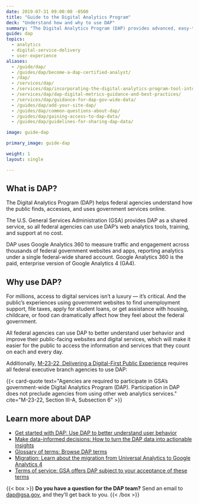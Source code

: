 ```yaml
---
date: 2019-07-31 09:00:00 -0500
title: "Guide to the Digital Analytics Program"
deck: "Understand how and why to use DAP"
summary: "The Digital Analytics Program (DAP) provides advanced, easy-to-use web analytics for all federal agencies."
guide: dap
topics:
  - analytics
  - digital-service-delivery
  - user-experience
aliases:
  - /guide/dap/
  - /guides/dap/become-a-dap-certified-analyst/
  - /dap/
  - /services/dap/
  - /services/dap/incorporating-the-digital-analytics-program-tool-into-your-agencys-metric-program/
  - /services/dap/dap-digital-metrics-guidance-and-best-practices/
  - /services/dap/guidance-for-dap-gov-wide-data/
  - /guides/dap/add-your-site-dap/
  - /guides/dap/common-questions-about-dap/
  - /guides/dap/gaining-access-to-dap-data/
  - /guides/dap/guidelines-for-sharing-dap-data/

image: guide-dap

primary_image: guide-dap

weight: 1
layout: single

---
```


## What is DAP?

The Digital Analytics Program (DAP) helps federal agencies understand how the public finds, accesses, and uses government services online.

The U.S. General Services Administration (GSA) provides DAP as a shared service, so all federal agencies can use DAP’s web analytics tools, training, and support at no cost. 

DAP uses Google Analytics 360 to measure traffic and engagement across thousands of federal government websites and apps, reporting analytics under a single federal-wide shared account. Google Analytics 360 is the paid, enterprise version of Google Analytics 4 (GA4).

## Why use DAP?

For millions, access to digital services isn’t a luxury — it’s critical. And the public’s experiences using government websites to find unemployment support, file taxes, apply for student loans, or get assistance with housing, childcare, or food can dramatically affect how they feel about the federal government. 

All federal agencies can use DAP to better understand user behavior and improve their public-facing websites and digital services, which will make it easier for the public to access the information and services that they count on each and every day.

Additionally, [M-23-22, Delivering a Digital-First Public Experience](https://digital.gov/resources/delivering-digital-first-public-experience/) requires all federal executive branch agencies to use DAP:

{{< card-quote text="Agencies are required to participate in GSA’s government-wide Digital Analytics Program (DAP). Participation in DAP does not preclude agencies from using other web analytics services." cite="M-23-22, Section III-A, Subsection 6" >}}

## Learn more about DAP

- [Get started with DAP: Use DAP to better understand user behavior](/guides/dap/get-started-with-dap/#content-start)
- [Make data-informed decisions: How to turn the DAP data into actionable insights](/guides/dap/make-data-informed-decisions/#content-start)
- [Glossary of terms: Browse DAP terms](/guides/dap/glossary-of-terms/#content-start)
- [Migration: Learn about the migration from Universal Analytics to Google Analytics 4](/guides/dap/migration-from-universal-analytics-to-google-analytics-4/#content-start)
- [Terms of service: GSA offers DAP subject to your acceptance of these terms](/guides/dap/gsa-dap-terms-of-service/#content-start)

{{< box >}}
**Do you have a question for the DAP team?** Send an email to [dap@gsa.gov](mailto:dap@gsa.gov), and they’ll get back to you.
{{< /box >}}
